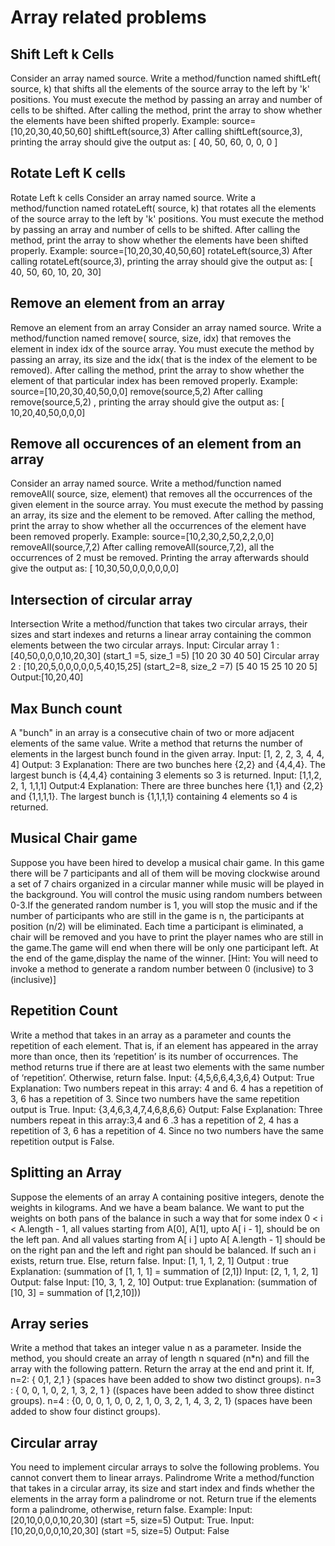 # Array related problems

## Shift Left k Cells
Consider an array named source. Write a method/function named shiftLeft( source, k) that shifts all the elements of the source array to the left by 'k' positions. You must execute the method by passing an array and number of cells to be shifted. After calling the method, print the array to show whether the elements have been shifted properly. Example: source=[10,20,30,40,50,60] shiftLeft(source,3) After calling shiftLeft(source,3), printing the array should give the output as: [ 40, 50, 60, 0, 0, 0 ]

## Rotate Left K cells
Rotate Left k cells Consider an array named source. Write a method/function named rotateLeft( source, k) that rotates all the elements of the source array to the left by 'k' positions. You must execute the method by passing an array and number of cells to be shifted. After calling the method, print the array to show whether the elements have been shifted properly. Example: source=[10,20,30,40,50,60] rotateLeft(source,3) After calling rotateLeft(source,3), printing the array should give the output as: [ 40, 50, 60, 10, 20, 30]

## Remove an element from an array
Remove an element from an array Consider an array named source. Write a method/function named remove( source, size, idx) that removes the element in index idx of the source array. You must execute the method by passing an array, its size and the idx( that is the index of the element to be removed). After calling the method, print the array to show whether the element of that particular index has been removed properly. Example: source=[10,20,30,40,50,0,0] remove(source,5,2) After calling remove(source,5,2) , printing the array should give the output as: [ 10,20,40,50,0,0,0]

## Remove all occurences of an element from an array
Consider an array named source. Write a method/function named removeAll( source, size, element) that removes all the occurrences of the given element in the source array. You must execute the method by passing an array, its size and the element to be removed. After calling the method, print the array to show whether all the occurrences of the element have been removed properly. Example: source=[10,2,30,2,50,2,2,0,0] removeAll(source,7,2) After calling removeAll(source,7,2), all the occurrences of 2 must be removed. Printing the array afterwards should give the output as: [ 10,30,50,0,0,0,0,0,0]

## Intersection of circular array
Intersection Write a method/function that takes two circular arrays, their sizes and start indexes and returns a linear array containing the common elements between the two circular arrays. Input: Circular array 1 : [40,50,0,0,0,10,20,30] (start_1 =5, size_1 =5) [10 20 30 40 50] Circular array 2 : [10,20,5,0,0,0,0,0,5,40,15,25] (start_2=8, size_2 =7) [5 40 15 25 10 20 5] Output:[10,20,40]

## Max Bunch count
A "bunch" in an array is a consecutive chain of two or more adjacent elements of the same value. Write a method that returns the number of elements in the largest bunch found in the given array. Input: [1, 2, 2, 3, 4, 4, 4] Output: 3 Explanation: There are two bunches here {2,2} and {4,4,4}. The largest bunch is {4,4,4} containing 3 elements so 3 is returned. Input: [1,1,2, 2, 1, 1,1,1] Output:4 Explanation: There are three bunches here {1,1} and {2,2} and {1,1,1,1}. The largest bunch is {1,1,1,1} containing 4 elements so 4 is returned.

## Musical Chair game
Suppose you have been hired to develop a musical chair game. In this game there will be 7 participants and all of them will be moving clockwise around a set of 7 chairs organized in a circular manner while music will be played in the background. You will control the music using random numbers between 0-3.If the generated random number is 1, you will stop the music and if the number of participants who are still in the game is n, the participants at position (n/2) will be eliminated. Each time a participant is eliminated, a chair will be removed and you have to print the player names who are still in the game.The game will end when there will be only one participant left. At the end of the game,display the name of the winner. [Hint: You will need to invoke a method to generate a random number between 0 (inclusive) to 3 (inclusive)]

## Repetition Count
Write a method that takes in an array as a parameter and counts the repetition of each element. That is, if an element has appeared in the array more than once, then its ‘repetition’ is its number of occurrences. The method returns true if there are at least two elements with the same number of ‘repetition’. Otherwise, return false. Input: {4,5,6,6,4,3,6,4} Output: True Explanation: Two numbers repeat in this array: 4 and 6. 4 has a repetition of 3, 6 has a repetition of 3. Since two numbers have the same repetition output is True. Input: {3,4,6,3,4,7,4,6,8,6,6} Output: False Explanation: Three numbers repeat in this array:3,4 and 6 .3 has a repetition of 2, 4 has a repetition of 3, 6 has a repetition of 4. Since no two numbers have the same repetition output is False.

## Splitting an Array
Suppose the elements of an array A containing positive integers, denote the weights in kilograms. And we have a beam balance. We want to put the weights on both pans of the balance in such a way that for some index 0 < i < A.length - 1, all values starting from A[0], A[1], upto A[ i - 1], should be on the left pan. And all values starting from A[ i ] upto A[ A.length - 1] should be on the right pan and the left and right pan should be balanced. If such an i exists, return true. Else, return false. Input: [1, 1, 1, 2, 1] Output : true Explanation: (summation of [1, 1, 1] = summation of [2,1]) Input: [2, 1, 1, 2, 1] Output: false Input: [10, 3, 1, 2, 10] Output: true Explanation: (summation of [10, 3] = summation of [1,2,10]))

## Array series
Write a method that takes an integer value n as a parameter. Inside the method, you should create an array of length n squared (n*n) and fill the array with the following pattern. Return the array at the end and print it. If, n=2: { 0,1, 2,1 } (spaces have been added to show two distinct groups). n=3 : { 0, 0, 1, 0, 2, 1, 3, 2, 1 } ((spaces have been added to show three distinct groups). n=4 : {0, 0, 0, 1, 0, 0, 2, 1, 0, 3, 2, 1, 4, 3, 2, 1} (spaces have been added to show four distinct groups).

## Circular array
You need to implement circular arrays to solve the following problems. You cannot convert them to linear arrays. Palindrome Write a method/function that takes in a circular array, its size and start index and finds whether the elements in the array form a palindrome or not. Return true if the elements form a palindrome, otherwise, return false. Example:
Input: [20,10,0,0,0,10,20,30] (start =5, size=5) Output: True.
Input:[10,20,0,0,0,10,20,30] (start =5, size=5) Output: False

